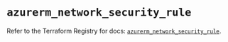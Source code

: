 # `azurerm_network_security_rule`

Refer to the Terraform Registry for docs: [`azurerm_network_security_rule`](https://registry.terraform.io/providers/hashicorp/azurerm/4.7.0/docs/resources/network_security_rule).
